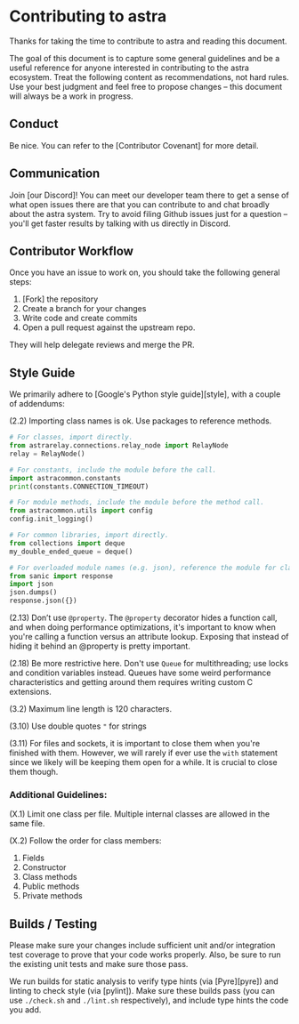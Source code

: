 # Contributing to astra

Thanks for taking the time to contribute to astra and reading this document.

The goal of this document is to capture some general guidelines and be a useful reference for anyone interested in 
contributing to the astra ecosystem. Treat the following content as recommendations, not hard rules. Use your best
judgment and feel free to propose changes – this document will always be a work in progress.

## Conduct

Be nice. You can refer to the [Contributor Covenant] for more detail.

## Communication

Join [our Discord]! You can meet our developer team there to get a sense of what open issues there are that you can 
contribute to and chat broadly about the astra system. Try to avoid filing Github issues just for a question – 
you'll get faster results by talking with us directly in Discord.

## Contributor Workflow

Once you have an issue to work on, you should take the following general steps:

1. [Fork] the repository
2. Create a branch for your changes
3. Write code and create commits
4. Open a pull request against the upstream repo. 

 
They will help delegate reviews and merge the PR.

## Style Guide

We primarily adhere to [Google's Python style guide][style], with a couple of addendums:

(2.2) Importing class names is ok. Use packages to reference methods.

```python
# For classes, import directly.
from astrarelay.connections.relay_node import RelayNode
relay = RelayNode()

# For constants, include the module before the call.
import astracommon.constants
print(constants.CONNECTION_TIMEOUT)

# For module methods, include the module before the method call.
from astracommon.utils import config
config.init_logging()

# For common libraries, import directly.
from collections import deque
my_double_ended_queue = deque()

# For overloaded module names (e.g. json), reference the module for clarity.
from sanic import response
import json
json.dumps()
response.json({})
```

(2.13) Don’t use `@property`. The `@property` decorator hides a function call, and when doing performance 
optimizations, it's important to know when you're calling a function versus an attribute lookup. Exposing that 
instead of hiding it behind an @property is pretty important. 

(2.18) Be more restrictive here. Don't use `Queue` for multithreading; use locks and condition variables instead. 
Queues have some weird performance characteristics and getting around them requires writing custom C extensions.

(3.2) Maximum line length is 120 characters.

(3.10) Use double quotes `"` for strings

(3.11) For files and sockets, it is important to close them when you're finished with them. 
However, we will rarely if ever use the `with` statement since we likely will be keeping them open for a while. 
It is crucial to close them though.

### Additional Guidelines:

(X.1) Limit one class per file. Multiple internal classes are allowed in the same file.

(X.2) Follow the order for class members:
1. Fields
2. Constructor
3. Class methods
4. Public methods
5. Private methods 

## Builds / Testing

Please make sure your changes include sufficient unit and/or integration test coverage to prove that your code works 
properly. Also, be sure to run the existing unit tests and make sure those pass.

We run builds for static analysis to verify type hints (via [Pyre][pyre]) and linting to check style (via [pylint]).
Make sure these builds pass (you can use `./check.sh` and `./lint.sh` respectively), and include type hints the code
you add.
